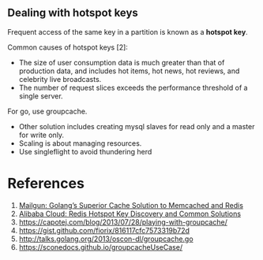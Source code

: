 ## Dealing with hotspot keys


Frequent access of the same key in a partition is known as a __hotspot key__.

Common causes of hotspot keys [2]:
- The size of user consumption data is much greater than that of production data, and includes hot items, hot news, hot reviews, and celebrity live broadcasts.
- The number of request slices exceeds the performance threshold of a single server.

For go, use groupcache.

- Other solution includes creating mysql slaves for read only and a master for write only.
- Scaling is about managing resources.
- Use singleflight to avoid thundering herd

# References

1. [Mailgun: Golang’s Superior Cache Solution to Memcached and Redis](https://www.mailgun.com/blog/golangs-superior-cache-solution-memcached-redis/)
2. [Alibaba Cloud: Redis Hotspot Key Discovery and Common Solutions](https://www.alibabacloud.com/blog/redis-hotspot-key-discovery-and-common-solutions_594446)
3. https://capotej.com/blog/2013/07/28/playing-with-groupcache/
4. https://gist.github.com/fiorix/816117cfc7573319b72d
5. http://talks.golang.org/2013/oscon-dl/groupcache.go
6. https://sconedocs.github.io/groupcacheUseCase/
